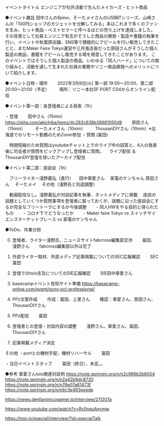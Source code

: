 イベントタイトル
エンジニアが社外活動で生んだメイカーズ・ヒット商品

●イベント趣旨
田中さんの8pino、そーたメイさんのUSBBTシリーズ、山崎さんの「100円ショップのガジェットを分解してみる」本はこれまで多くのファンを生み、ヒット商品・ベストセラーと呼べるほどの売り上げを達成しました。その背景として社員エンジニア有志がそうした商品の開発・製造や書籍の執筆を行い、イベントや秋葉原店舗、SNS等で積極的にアピールを行い販売してきたことと、またMaker Faire Tokyo運営や三月兎店長だった原田さんがそうした個人製造の商品、書籍をアピールし販売する場を用意してきたことがあります。
このイベントではそうした個人製造の商品、いわゆる「同人ハード」についての取り組みと、活動を通して生まれた社員の業務やソニー商品開発へのメリットについて紹介します。

●イベント日時・場所
　　2022年3月8日(火) 第一部 19:00～20:00、第二部20:00～21:00（予定）
　　場所：ソニー本社5F PORT C04からオンライン配信

●イベント第一部：各登壇者による発表（1h）

・登壇
　　田中さん（15min）
　　　https://qiita.com/akichika/items/4c282c638b38681050d9
　　原田さん（15min）
　　そーたメイさん（10min）
　　ThousanDIYさん（10min）※北海道でのリモート勤務のためZoom参加
・質問 (冨田)

　時間短縮のため質問はyoutubeチャット上でのライブ中の回答と、4人の発表後に司会者が質問をピックアップし登壇者に質問。
　ライブ配信 ＆ ThousanDIY登壇を除いたアーカイブ配信

●イベント第二部：座談会（1h）

　フリーライター淺野義弘（進行）
　田中章愛さん
　家電のケンちゃん 原田さん
　そーたメイ
　その他（淺野氏と別途調整）

　動画配信なし。淺野義弘が対談記事を執筆、ネットメディアに掲載
　座談の話題としていくつか質問事項を登壇者に振っておくが、話題に沿った座談会にするか完全なフリートークにするか今後調整
　　- 同人HWをやる目的と得られたもの
　　- コロナ下でどうなったか
　　- Maker faire Tokyo vs スイッチサイエンスマーケットプレース vs 家電のケンちゃん


●ToDo、作業分担

0. 登壇者、ライター淺野氏、ニュースサイトfabcross編集部交渉
　　冨田、淺野さん
　　fabcross編集部以外は完了

1. 外部ライター取材、外部メディア記事掲載についてのSEC広報確認
　　SEC冨田

2. 登壇でのtoio言及についてのSIE広報確認
　　SIE田中章愛さん

3. basecampイベント告知サイト準備 https://basecamp-online.com/event/sony-pcl-professional/
4. PPz文案作成
　　作成：冨田、上里さん
　　確認：章愛さん、原田さん、ThousanDIYさん

5. PPz配信
　　冨田

6. 登壇者との登壇・対談内容の調整
　　淺野さん、章愛さん、冨田、ThousanDIYさん

7. 記事掲載メディア決定

その他
・portとの機材手配、機材リハーサル
　　冨田

・当日イベントスタッフ
　　冨田（終日）、未定。。


●参考
章愛さんtoio関連対談例
https://note.springin.org/n/n2c996b2b8054
https://note.springin.org/n/n2a42b9dc8720
https://note.springin.org/n/n76e07a61473f
https://note.springin.org/n/n6c3e493eeede

https://news.denfaminicogamer.jp/interview/211207a

https://www.youtube.com/watch?v=Ry0nquAeymw

https://toio.io/special/interview/?id=specialTalk
